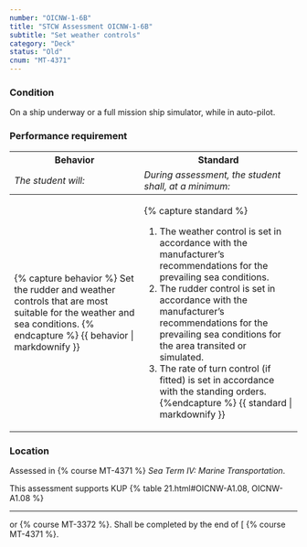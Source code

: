 ```yaml
---
number: "OICNW-1-6B"
title: "STCW Assessment OICNW-1-6B"
subtitle: "Set weather controls"
category: "Deck"
status: "Old"
cnum: "MT-4371"
---
```

### Condition

On a ship underway or a full mission ship simulator, while in auto-pilot.

### Performance requirement 

<table width='100%' class='Guidelines'>
 <thead>
 <tr>
     <th class='thirty'>Behavior</th>
     <th class='seventy'>Standard</th>
 </tr>
 <tr>
     <td><em>The student will:</em></td>
     <td><em>During assessment, the student shall, at a minimum:</em></td>
 </tr>
 </thead>
 <tbody>
 

<tr><td>

{% capture behavior %}
Set the rudder and weather controls that are most suitable for the weather and sea conditions.
{% endcapture %}
{{ behavior | markdownify }}

</td><td>

{% capture standard %}
1. The weather control is set in accordance with the manufacturer’s recommendations for the prevailing sea conditions.
2. The rudder control is set in accordance with the manufacturer’s recommendations for the prevailing sea conditions for the area transited or simulated.
3. The rate of turn control (if fitted) is set in accordance with the standing orders.
{%endcapture %}
{{ standard | markdownify }}

</td></tr>



 </tbody>
 </table>

### Location

Assessed in  {% course  MT-4371 %}  *Sea Term IV: Marine Transportation*.

This assessment supports KUP {% table 21.html#OICNW-A1.08, OICNW-A1.08 %}

***

or  {% course MT-3372 %}. Shall be completed by the end of [ {% course MT-4371 %}.